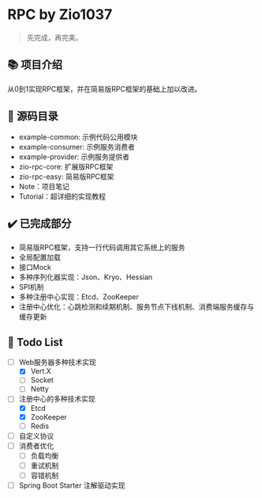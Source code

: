 # RPC by Zio1037

>   先完成，再完美。  

  



## :books: 项目介绍

从0到1实现RPC框架，并在简易版RPC框架的基础上加以改进。  

  



## :speech_balloon: 源码目录

- example-common: 示例代码公用模块
- example-consumer: 示例服务消费者
- example-provider: 示例服务提供者
- zio-rpc-core: 扩展版RPC框架
- zio-rpc-easy: 简易版RPC框架
- Note：项目笔记
- Tutorial：超详细的实现教程  

  



## :heavy_check_mark: 已完成部分

-   简易版RPC框架，支持一行代码调用其它系统上的服务
-   全局配置加载
-   接口Mock
-   多种序列化器实现：Json、Kryo、Hessian
-   SPI机制
-   多种注册中心实现：Etcd、ZooKeeper
-   注册中心优化：心跳检测和续期机制、服务节点下线机制、消费端服务缓存与缓存更新

  



## :pencil: Todo List

-   [ ] Web服务器多种技术实现
    -   [x] Vert.X
    -   [ ] Socket
    -   [ ] Netty
-   [ ] 注册中心的多种技术实现
    -   [x] Etcd
    -   [x] ZooKeeper
    -   [ ] Redis
-   [ ] 自定义协议
-   [ ] 消费者优化
    -   [ ] 负载均衡
    -   [ ] 重试机制
    -   [ ] 容错机制
-   [ ] Spring Boot Starter 注解驱动实现  